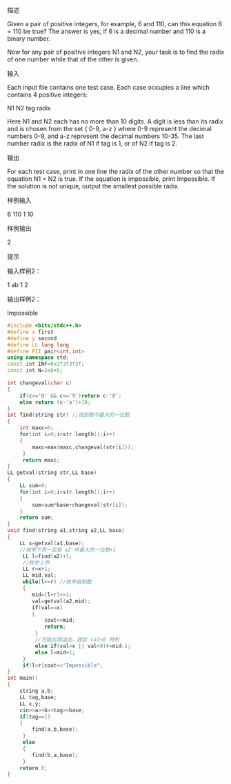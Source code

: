 描述

Given a pair of positive integers, for example, 6 and 110, can this equation 6 = 110 be true? The answer is yes, if 6 is a decimal number and 110 is a binary number.

Now for any pair of positive integers N1 and N2, your task is to find the radix of one number while that of the other is given.



输入

Each input file contains one test case. Each case occupies a line which contains 4 positive integers:

N1 N2 tag radix

Here N1 and N2 each has no more than 10 digits. A digit is less than its radix and is chosen from the set { 0-9, a-z } where 0-9 represent the decimal numbers 0-9, and a-z represent the decimal numbers 10-35. The last number radix is the radix of N1 if tag is 1, or of N2 if tag is 2.



输出

For each test case, print in one line the radix of the other number so that the equation N1 = N2 is true. If the equation is impossible, print Impossible. If the solution is not unique, output the smallest possible radix.

样例输入

6 110 1 10


样例输出

2


提示

输入样例2：

1 ab 1 2

输出样例2：

Impossible



```c++
#include <bits/stdc++.h>
#define x first
#define y second
#define LL long long
#define PII pair<int,int>
using namespace std;
const int INF=0x3f3f3f3f;
const int N=1e6+5;

int changeval(char c)
{
	if(c>='0' && c<='9')return c-'0';
	else return (c-'a')+10;
}
int find(string str) //找到数中最大的一位数 
{
	int maxc=0;
	for(int i=0;i<str.length();i++)
	{
		maxc=max(maxc,changeval(str[i]));
	 } 
	 return maxc;
}
LL getval(string str,LL base)
{
	LL sum=0;
	for(int i=0;i<str.length();i++)
	{
		sum=sum*base+changeval(str[i]);
	}
	return sum;
}
void find(string a1,string a2,LL base)
{
	LL x=getval(a1,base);
	//枚举下界一定是 a2 中最大的一位数+1 
	 LL l=find(a2)+1;
	 //枚举上界 
	 LL r=x+1;
	 LL mid,val;
	 while(l<=r) //枚举进制数 
	 {
	 	mid=(l+r)>>1;
	 	val=getval(a2,mid);
	 	if(val==x)
	 	{
	 		cout<<mid;
	 		return;
		 }
		 //可能出现溢出，因此 val<0 特判 
		 else if(val>x || val<0)r=mid-1;
		 else l=mid+1;
	 }
	 if(l>r)cout<<"Impossible";
}
int main()
{
 	string a,b;
 	LL tag,base;
 	LL x,y;
 	cin>>a>>b>>tag>>base;
 	if(tag==1)
 	{
 		find(a,b,base);
	 }
	 else 
	 {
	 	find(b,a,base);
	 }
    return 0;
}
```

